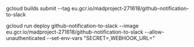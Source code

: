 gcloud builds submit --tag eu.gcr.io/madproject-271618/github-notification-to-slack

gcloud run deploy github-notification-to-slack --image eu.gcr.io/madproject-271618/github-notification-to-slack --allow-unauthenticated --set-env-vars "SECRET=,WEBHOOK_URL="